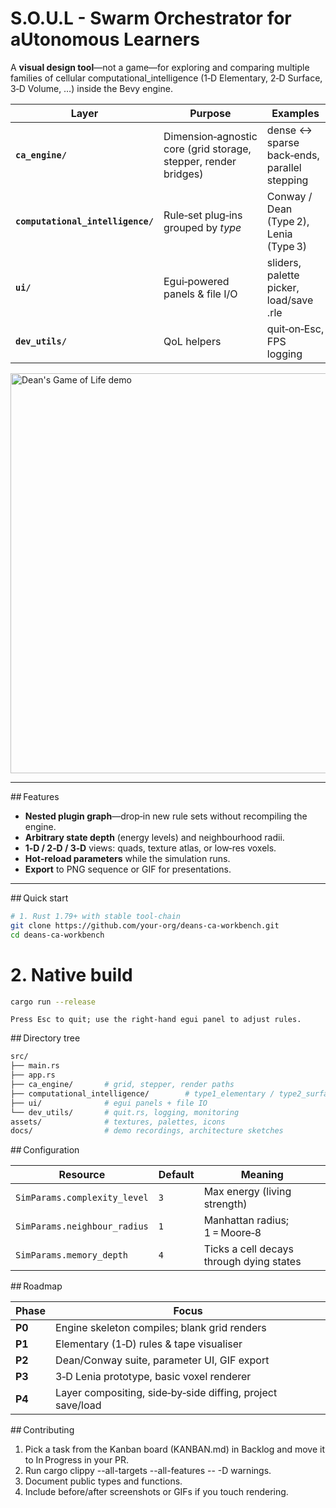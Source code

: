 # S.O.U.L - Swarm Orchestrator for aUtonomous Learners

A **visual design tool**—not a game—for exploring and comparing multiple
families of cellular computational_intelligence (1‑D Elementary, 2‑D Surface, 3‑D Volume, …)
inside the Bevy engine.

| Layer | Purpose | Examples |
|-------|---------|----------|
| **`ca_engine/`** | Dimension‑agnostic core (grid storage, stepper, render bridges) | dense ↔ sparse back‑ends, parallel stepping |
| **`computational_intelligence/`** | Rule‑set plug‑ins grouped by *type* | Conway / Dean (Type 2), Lenia (Type 3) |
| **`ui/`** | Egui‑powered panels & file I/O | sliders, palette picker, load/save .rle |
| **`dev_utils/`** | QoL helpers | quit‑on‑Esc, FPS logging |

<img src="docs/demo.gif" width="640" alt="Dean's Game of Life demo">

---

## Features

* **Nested plugin graph**—drop‑in new rule sets without recompiling the engine.
* **Arbitrary state depth** (energy levels) and neighbourhood radii.
* **1‑D / 2‑D / 3‑D** views: quads, texture atlas, or low‑res voxels.
* **Hot‑reload parameters** while the simulation runs.
* **Export** to PNG sequence or GIF for presentations.

---

## Quick start

```zsh
# 1. Rust 1.79+ with stable tool‑chain
git clone https://github.com/your‑org/deans‑ca‑workbench.git
cd deans‑ca‑workbench
```

# 2. Native build

```zsh
cargo run --release
```

`Press Esc to quit; use the right‑hand egui panel to adjust rules.`

## Directory tree
```sh
src/
├── main.rs
├── app.rs
├── ca_engine/       # grid, stepper, render paths
├── computational_intelligence/        # type1_elementary / type2_surface / type3_volume
├── ui/              # egui panels + file IO
└── dev_utils/       # quit.rs, logging, monitoring
assets/              # textures, palettes, icons
docs/                # demo recordings, architecture sketches
```

## Configuration

| Resource                     | Default | Meaning                                  |
| ---------------------------- | ------- | ---------------------------------------- |
| `SimParams.complexity_level` | `3`     | Max energy (living strength)             |
| `SimParams.neighbour_radius` | `1`     | Manhattan radius; 1 = Moore‑8            |
| `SimParams.memory_depth`     | `4`     | Ticks a cell decays through dying states |

## Roadmap

| Phase  | Focus                                                      |
| ------ | ---------------------------------------------------------- |
| **P0** | Engine skeleton compiles; blank grid renders               |
| **P1** | Elementary (1‑D) rules & tape visualiser                   |
| **P2** | Dean/Conway suite, parameter UI, GIF export                |
| **P3** | 3‑D Lenia prototype, basic voxel renderer                  |
| **P4** | Layer compositing, side‑by‑side diffing, project save/load |

## Contributing

1. Pick a task from the Kanban board (KANBAN.md) in Backlog and move it to In Progress in your PR.
2. Run cargo clippy --all-targets --all-features -- -D warnings.
3. Document public types and functions.
4. Include before/after screenshots or GIFs if you touch rendering.